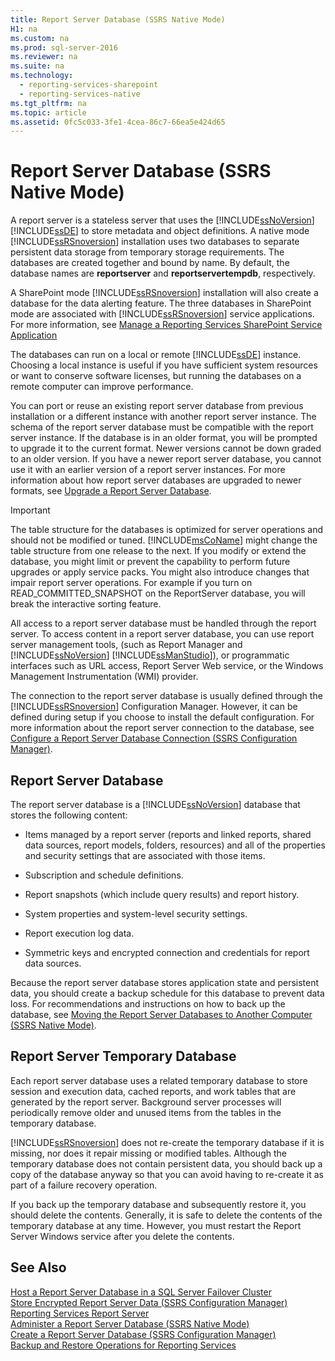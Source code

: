 ```yaml
---
title: Report Server Database (SSRS Native Mode)
H1: na
ms.custom: na
ms.prod: sql-server-2016
ms.reviewer: na
ms.suite: na
ms.technology: 
  - reporting-services-sharepoint
  - reporting-services-native
ms.tgt_pltfrm: na
ms.topic: article
ms.assetid: 0fc5c033-3fe1-4cea-86c7-66ea5e424d65
---
```

# Report Server Database (SSRS Native Mode)
  A report server is a stateless server that uses the [!INCLUDE[ssNoVersion](../../Topics/TopicNameContainA/includes/ssNoVersion_md.md)] [!INCLUDE[ssDE](../../Topics/TopicNameContainA/includes/ssDE_md.md)] to store metadata and object definitions. A native mode [!INCLUDE[ssRSnoversion](../../Topics/TopicNameContainA/includes/ssRSnoversion_md.md)] installation uses two databases to separate persistent data storage from temporary storage requirements. The databases are created together and bound by name. By default, the database names are **reportserver** and **reportservertempdb**, respectively.  
  
 A SharePoint mode [!INCLUDE[ssRSnoversion](../../Topics/TopicNameContainA/includes/ssRSnoversion_md.md)] installation will also create a database for the data alerting feature. The three databases in SharePoint mode are associated with [!INCLUDE[ssRSnoversion](../../Topics/TopicNameContainA/includes/ssRSnoversion_md.md)] service applications. For more information, see [Manage a Reporting Services SharePoint Service Application](../../Topics/TopicNameContainA/Manage-a-Reporting-Services-SharePoint-Service-Application.md)  
  
 The databases can run on a local or remote [!INCLUDE[ssDE](../../Topics/TopicNameContainA/includes/ssDE_md.md)] instance. Choosing a local instance is useful if you have sufficient system resources or want to conserve software licenses, but running the databases on a remote computer can improve performance.  
  
 You can port or reuse an existing report server database from previous installation or a different instance with another report server instance. The schema of the report server database must be compatible with the report server instance. If the database is in an older format, you will be prompted to upgrade it to the current format. Newer versions cannot be down graded to an older version. If you have a newer report server database, you cannot use it with an earlier version of a report server instances. For more information about how report server databases are upgraded to newer formats, see [Upgrade a Report Server Database](../../Topics/TopicNameContainA/Upgrade-a-Report-Server-Database.md).  
  
> [!IMPORTANT]  
>  The table structure for the databases is optimized for server operations and should not be modified or tuned. [!INCLUDE[msCoName](../../Topics/TopicNameContainA/includes/msCoName_md.md)] might change the table structure from one release to the next. If you modify or extend the database, you might limit or prevent the capability to perform future upgrades or apply service packs. You might also introduce changes that impair report server operations. For example if you turn on READ_COMMITTED_SNAPSHOT on the ReportServer database, you will break the interactive sorting feature.  
  
 All access to a report server database must be handled through the report server. To access content in a report server database, you can use report server management tools, (such as Report Manager and [!INCLUDE[ssNoVersion](../../Topics/TopicNameContainA/includes/ssNoVersion_md.md)] [!INCLUDE[ssManStudio](../../Topics/TopicNameContainA/includes/ssManStudio_md.md)]), or programmatic interfaces such as URL access, Report Server Web service, or the Windows Management Instrumentation (WMI) provider.  
  
 The connection to the report server database is usually defined through the [!INCLUDE[ssRSnoversion](../../Topics/TopicNameContainA/includes/ssRSnoversion_md.md)] Configuration Manager. However, it can be defined during setup if you choose to install the default configuration. For more information about the report server connection to the database, see [Configure a Report Server Database Connection  &#40;SSRS Configuration Manager&#41;](../../Topics/TopicNameContainA/Configure-a-Report-Server-Database-Connection---SSRS-Configuration-Manager-.md).  
  
## Report Server Database  
 The report server database is a [!INCLUDE[ssNoVersion](../../Topics/TopicNameContainA/includes/ssNoVersion_md.md)] database that stores the following content:  
  
-   Items managed by a report server (reports and linked reports, shared data sources, report models, folders, resources) and all of the properties and security settings that are associated with those items.  
  
-   Subscription and schedule definitions.  
  
-   Report snapshots (which include query results) and report history.  
  
-   System properties and system-level security settings.  
  
-   Report execution log data.  
  
-   Symmetric keys and encrypted connection and credentials for report data sources.  
  
 Because the report server database stores application state and persistent data, you should create a backup schedule for this database to prevent data loss. For recommendations and instructions on how to back up the database, see [Moving the Report Server Databases to Another Computer &#40;SSRS Native Mode&#41;](../../Topics/TopicNameNotContainA/Moving-the-Report-Server-Databases-to-Another-Computer--SSRS-Native-Mode-.md).  
  
## Report Server Temporary Database  
 Each report server database uses a related temporary database to store session and execution data, cached reports, and work tables that are generated by the report server. Background server processes will periodically remove older and unused items from the tables in the temporary database.  
  
 [!INCLUDE[ssRSnoversion](../../Topics/TopicNameContainA/includes/ssRSnoversion_md.md)] does not re-create the temporary database if it is missing, nor does it repair missing or modified tables. Although the temporary database does not contain persistent data, you should back up a copy of the database anyway so that you can avoid having to re-create it as part of a failure recovery operation.  
  
 If you back up the temporary database and subsequently restore it, you should delete the contents. Generally, it is safe to delete the contents of the temporary database at any time. However, you must restart the Report Server Windows service after you delete the contents.  
  
## See Also  
 [Host a Report Server Database in a SQL Server Failover Cluster](../../Topics/TopicNameContainA/Host-a-Report-Server-Database-in-a-SQL-Server-Failover-Cluster.md)   
 [Store Encrypted Report Server Data &#40;SSRS Configuration Manager&#41;](../../Topics/TopicNameNotContainA/Store-Encrypted-Report-Server-Data--SSRS-Configuration-Manager-.md)   
 [Reporting Services Report Server](../../Topics/TopicNameNotContainA/Reporting-Services-Report-Server.md)   
 [Administer a Report Server Database &#40;SSRS Native Mode&#41;](../../Topics/TopicNameContainA/Administer-a-Report-Server-Database--SSRS-Native-Mode-.md)   
 [Create a Report Server Database  &#40;SSRS Configuration Manager&#41;](../../Topics/TopicNameContainA/Create-a-Report-Server-Database---SSRS-Configuration-Manager-.md)   
 [Backup and Restore Operations for Reporting Services](../../Topics/TopicNameNotContainA/Backup-and-Restore-Operations-for-Reporting-Services.md)  
  
  